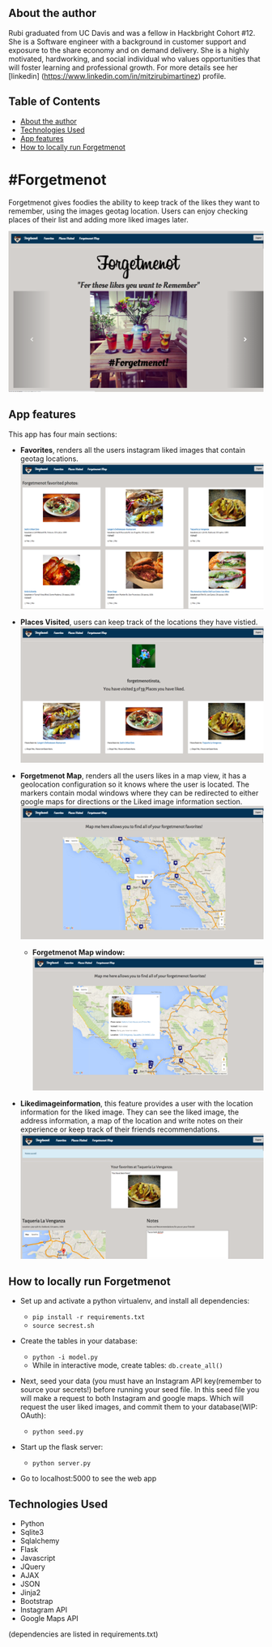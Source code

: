 
## <a name="author"></a>About the author


Rubi graduated from UC Davis and was a fellow in Hackbright Cohort #12. She is a Software engineer with a background in customer support and exposure to the share economy and on demand delivery. She is a highly motivated, hardworking, and social individual who values opportunities that will foster learning and professional growth. For more details see her [linkedin] (https://www.linkedin.com/in/mitzirubimartinez) profile.

## Table of Contents
* [About the author](#author)
* [Technologies Used](#technologiesused)
* [App features](#features)
* [How to locally run Forgetmenot](#run)

# #Forgetmenot

Forgetmenot gives foodies the ability to keep track of the likes they want to remember, using the images geotag location. Users can enjoy checking places of their list and adding more liked images later.

![alt text](https://github.com/mitzirubi/hackbright_project_forgetmenot/blob/master/static/img/Readme/homepage.png "Homepage")

## <a name="features"></a>App features
This app has four main sections:
* __Favorites__, renders all the users instagram liked images that contain geotag locations. 
  ![alt text](https://github.com/mitzirubi/hackbright_project_forgetmenot/blob/master/static/img/Readme/favorites.png "Favorites")


* __Places Visited__, users can keep track of the locations they have vistied.
  ![alt text](https://github.com/mitzirubi/hackbright_project_forgetmenot/blob/master/static/img/Readme/placesvisited.png "Places Visited")


* __Forgetmenot Map__, renders all the users likes in a map view, it has a geolocation configuration so it knows where the user is located. The markers contain modal windows where they can be redirected to either google maps for directions or the Liked image information section.  
  ![alt text](https://github.com/mitzirubi/hackbright_project_forgetmenot/blob/master/static/img/Readme/forgetmenotmap.png "Forgetmenot Map")
  * __Forgetmenot Map window:__
  ![alt text](https://github.com/mitzirubi/hackbright_project_forgetmenot/blob/master/static/img/Readme/modalwindow.png "Modal window")

* __Likedimageinformation__, this feature provides a user with the location information for the liked image. They can see the liked image, the address information, a map of the location and write notes on their experience or keep track of their friends recommendations.
  ![alt text](https://github.com/mitzirubi/hackbright_project_forgetmenot/blob/master/static/img/Readme/likedimageinfo.png "Imageinfo")



## <a name="run"></a>How to locally run Forgetmenot

* Set up and activate a python virtualenv, and install all dependencies:
    * `pip install -r requirements.txt`
    * `source secrest.sh`
* Create the tables in your database:
    * `python -i model.py`
    * While in interactive mode, create tables: `db.create_all()`
* Next, seed your data (you must have an Instagram API key(remember to source your secrets!) before running your seed file. In this seed file you will make a request to both Instagram and google maps. Which will request the user liked images, and commit them to your database(WIP: OAuth):
   * `python seed.py`
* Start up the flask server:
    * `python server.py`

* Go to localhost:5000 to see the web app



## <a name="technologiesused"></a>Technologies Used

* Python
* Sqlite3
* Sqlalchemy
* Flask
* Javascript
* JQuery
* AJAX
* JSON
* Jinja2
* Bootstrap
* Instagram API
* Google Maps API 

(dependencies are listed in requirements.txt)


